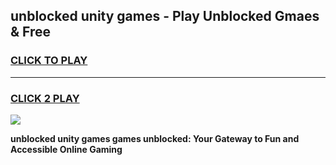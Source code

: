 
## unblocked unity games - Play Unblocked Gmaes & Free
<h3>
<a href="https://premium.freeplayer.one?title=unblocked_unity_games&ref=20F">CLICK TO PLAY</a></h3>
<hr>

<h3>
<a href="https://premium.freeplayer.one?title=unblocked_unity_games&ref=20F">CLICK 2 PLAY</a>
  
</h3>

<a href="https://premium.freeplayer.one?title=unblocked_unity_games&ref=20F/"><img src="https://clearcache.store/games.png"></a>


**unblocked unity games games unblocked: Your Gateway to Fun and Accessible Online Gaming**

